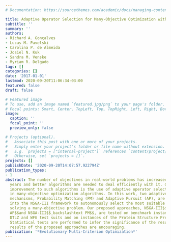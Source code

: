 ```yaml
---
# Documentation: https://sourcethemes.com/academic/docs/managing-content/

title: Adaptive Operator Selection for Many-Objective Optimization with NSGA-III
subtitle: ''
summary: ''
authors:
- Richard A. Gonçalves
- Lucas M. Pavelski
- Carolina P. de Almeida
- Josiel N. Kuk
- Sandra M. Venske
- Myriam R. Delgado
tags: []
categories: []
date: '2017-01-01'
lastmod: 2020-09-20T11:06:34-03:00
featured: false
draft: false

# Featured image
# To use, add an image named `featured.jpg/png` to your page's folder.
# Focal points: Smart, Center, TopLeft, Top, TopRight, Left, Right, BottomLeft, Bottom, BottomRight.
image:
  caption: ''
  focal_point: ''
  preview_only: false

# Projects (optional).
#   Associate this post with one or more of your projects.
#   Simply enter your project's folder or file name without extension.
#   E.g. `projects = ["internal-project"]` references `content/project/deep-learning/index.md`.
#   Otherwise, set `projects = []`.
projects: []
publishDate: '2020-09-20T14:07:57.922794Z'
publication_types:
- 1
abstract: The number of objectives in real-world problems has increased in recent
  years and better algorithms are needed to deal efficiently with it. One possible
  improvement to such algorithms is the use of adaptive operator selection mechanisms
  in many-objective optimization algorithms. In this work, two adaptive operator selection
  mechanisms, Probability Matching (PM) and Adaptive Pursuit (AP), are incorporated
  into the NSGA-III framework to autonomously select the most suitable operator while
  solving a many-objective problem. Our proposed approaches, NSGA-III$$_backslashtext
  AP$$and NSGA-III$$_backslashtext PM$$, are tested on benchmark instances from the
  DTLZ and WFG test suits and on instances of the Protein Structure Prediction Problem.
  Statistical tests are performed to infer the significance of the results. The preliminary
  results of the proposed approaches are encouraging.
publication: '*Evolutionary Multi-Criterion Optimization*'
---
```


